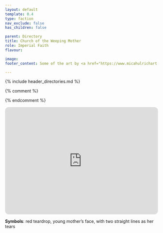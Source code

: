 ```yaml
---
layout: default
template: 0.4
type: faction
nav_exclude: false
has_children: false

parent: Directory
title: Church of the Weeping Mother
role: Imperial Faith
flavour: 

image: 
footer_content: Some of the art by <a href="https://www.micahulrichart.com/">Micah Ulrich</a>.

---
```


{% include header_directories.md %}

{% comment %} 

{% endcomment %} 

<iframe style="border-radius:12px" src="https://petracoding.github.io/pinterest/board.html?link=estevaoseco/unsettled/weepingmother/&hideHeader=1&hideFooter=1&transparent=1" width="100%" height="352" style="color-scheme: site" frameBorder="0" allowfullscreen=""></iframe>

**Symbols**: red teardrop, young mother’s face, with two straight lines as her tears
